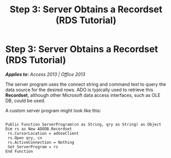 ﻿---
title: 'Step 3: Server Obtains a Recordset (RDS Tutorial)'
TOCTitle: 'Step 3: Server Obtains a Recordset (RDS Tutorial)'
ms:assetid: fadb6a9b-ed44-264f-22fd-26b121f98040
ms:mtpsurl: https://msdn.microsoft.com/en-us/library/JJ250282(v=office.15)
ms:contentKeyID: 48548856
ms.date: 09/18/2015
mtps_version: v=office.15
---

# Step 3: Server Obtains a Recordset (RDS Tutorial)


_**Applies to:** Access 2013 | Office 2013_

The server program uses the connect string and command text to query the data source for the desired rows. ADO is typically used to retrieve this **Recordset**, although other Microsoft data access interfaces, such as OLE DB, could be used.

A custom server program might look like this:

``` 
 
Public Function ServerProgram(cn as String, qry as String) as Object 
Dim rs as New ADODB.Recordset 
 rs.CursorLocation = adUseClient 
 rs.Open qry, cn 
 rs.ActiveConnection = Nothing 
 Set ServerProgram = rs 
End Function 
```

